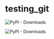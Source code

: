 # testing_git

![PyPI - Downloads](https://img.shields.io/pypi/dm/lightautoml?color=green&label=PyPI%downloadfromPyPI&logo=pypi&logoColor=orange&style=plastic)

![PyPI - Downloads](https://img.shields.io/pypi/dm?color=green&label=PyPI%20downloads&logo=pypi&logoColor=orange&style=plastic)
